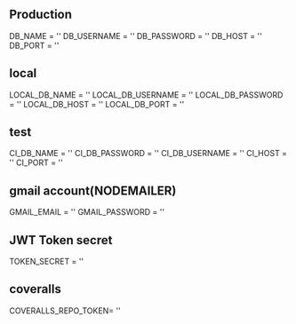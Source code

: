 ## Production
DB_NAME = ''
DB_USERNAME = ''
DB_PASSWORD = ''
DB_HOST = ''
DB_PORT = ''

## local
LOCAL_DB_NAME = ''
LOCAL_DB_USERNAME = ''
LOCAL_DB_PASSWORD = ''
LOCAL_DB_HOST = ''
LOCAL_DB_PORT = ''

## test
CI_DB_NAME = ''
CI_DB_PASSWORD = ''
CI_DB_USERNAME = ''
CI_HOST = ''
CI_PORT = ''

## gmail account(NODEMAILER)
GMAIL_EMAIL = ''
GMAIL_PASSWORD = ''

## JWT Token secret
TOKEN_SECRET = ''

## coveralls
COVERALLS_REPO_TOKEN= ''
